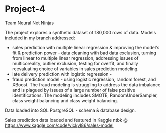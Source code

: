 # Project-4
Team Neural Net Ninjas

The project explores a synthetic dataset of 180,000 rows of data. Models included in my branch addressed:
- sales prediction with multiple linear regression & improving the model's fit & prediction power - data cleaning with bad data exclusion, turning from linear to multiple linear regression, addressing issues of multicoreality, outlier exclusion, testing for overfit, and finally reevaluating choice of variables in sales prediction modeling. 
- late delivery prediction with logistic regression - 
- fraud prediction model - using logistic regression, random forest, and XBoost. The fraud modeling is struggling to address the data imbalance and is plagued by issues of a large number of false positive identifications. The modeling includes SMOTE, RandomUnderSampler, class weight balancing and class weight balancing.

Data loaded into SQL PostgreSQL - schema & database design. 

Sales prediction data loaded and featured in Kaggle ntbk @ https://www.kaggle.com/code/vickyl86/sales-model
